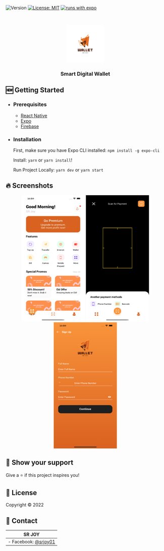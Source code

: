 ![Version](https://img.shields.io/badge/version-1.0-blue.svg?cacheSeconds=2592000)
[![License: MIT](https://img.shields.io/badge/License-MIT-yellow.svg)](https://opensource.org/licenses/MIT)
[![runs with expo](https://img.shields.io/badge/Runs%20with%20Expo-000.svg?style=flat-square&logo=EXPO&labelColor=f3f3f3&logoColor=000)](https://expo.io/)

<!-- PROJECT LOGO -->
<br />
<p align="center">
  <a href="https://github.com/srj101">
    <img src="assets/images/Wallet.png" alt="Logo" width="120" height="120">
  </a>
  <h3 align="center">Smart Digital Wallet</h3>
</p>

## 🆕 Getting Started

- ### **Prerequisites**

  - [React Native](https://reactnative.dev/)
  - [Expo](https://expo.dev/)
  - [Firebase](https://firebase.google.com/)

<!-- GETTING STARTED -->

- ### **Installation**

  First, make sure you have Expo CLI installed: `npm install -g expo-cli`

  Install: `yarn` or `yarn install`!

  Run Project Locally: `yarn dev` or `yarn start`

<!-- SCREENSHORTS -->

## 🔥 Screenshots

<p align="center">
  <img src="assets/images/s1.png" width=200 height=400 />
  <img src="assets/images/s2.png" width=200 height=400 />
  <img src="assets/images/s3.png" width=200 height=400 />
</p>

## 🌟 Show your support

Give a ⭐️ if this project inspires you!

## 📝 License

Copyright © 2022

<!-- CONTACT -->

## 👤 Contact

| **SR JOY**                                          |
| --------------------------------------------------- |
| - Facebook: [@srjoy01](https://facebook.com/srj101) |
